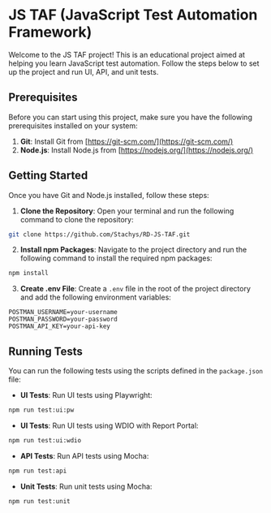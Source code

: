 # JS TAF (JavaScript Test Automation Framework)

Welcome to the JS TAF project! This is an educational project aimed at helping you learn JavaScript test automation. Follow the steps below to set up the project and run UI, API, and unit tests.

## Prerequisites

Before you can start using this project, make sure you have the following prerequisites installed on your system:

1. **Git**: Install Git from [https://git-scm.com/](https://git-scm.com/)
2. **Node.js**: Install Node.js from [https://nodejs.org/](https://nodejs.org/)

## Getting Started

Once you have Git and Node.js installed, follow these steps:

1. **Clone the Repository**: Open your terminal and run the following command to clone the repository:

```bash
git clone https://github.com/Stachys/RD-JS-TAF.git
```

2. **Install npm Packages**: Navigate to the project directory and run the following command to install the required npm packages:

```bash
npm install
```

3. **Create .env File**: Create a `.env` file in the root of the project directory and add the following environment variables:

```
POSTMAN_USERNAME=your-username
POSTMAN_PASSWORD=your-password
POSTMAN_API_KEY=your-api-key
```

## Running Tests

You can run the following tests using the scripts defined in the `package.json` file:

-   **UI Tests**: Run UI tests using Playwright:

```bash
npm run test:ui:pw
```

-   **UI Tests**: Run UI tests using WDIO with Report Portal:

```bash
npm run test:ui:wdio
```

-   **API Tests**: Run API tests using Mocha:

```bash
npm run test:api
```

-   **Unit Tests**: Run unit tests using Mocha:

```bash
npm run test:unit
```
